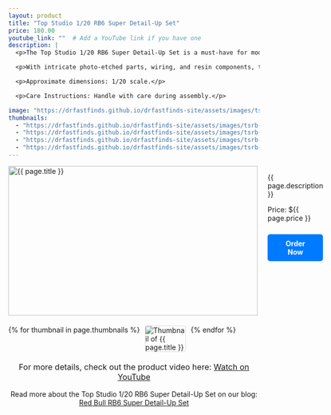 ```yaml
---
layout: product
title: "Top Studio 1/20 RB6 Super Detail-Up Set"
price: 180.00
youtube_link: ""  # Add a YouTube link if you have one
description: |
  <p>The Top Studio 1/20 RB6 Super Detail-Up Set is a must-have for model builders looking to enhance the realism of their Red Bull Racing RB6 model kit. This detail-up set offers high-quality parts and detailed components that add a new level of accuracy and complexity to your build.</p>

  <p>With intricate photo-etched parts, wiring, and resin components, this set allows you to replicate the actual car with precision, making it perfect for dedicated modelers and F1 enthusiasts.</p>

  <p>Approximate dimensions: 1/20 scale.</p>

  <p>Care Instructions: Handle with care during assembly.</p>

image: "https://drfastfinds.github.io/drfastfinds-site/assets/images/tsrb.jpg"
thumbnails:
  - "https://drfastfinds.github.io/drfastfinds-site/assets/images/tsrb-1.jpg"
  - "https://drfastfinds.github.io/drfastfinds-site/assets/images/tsrb-2.jpg"
  - "https://drfastfinds.github.io/drfastfinds-site/assets/images/tsrb-3.jpg"
  - "https://drfastfinds.github.io/drfastfinds-site/assets/images/tsrb-4.jpg"
---
```


<div class="product-detail">
    <div class="product-image-box">
        <img class="main-image" src="{{ page.image }}" alt="{{ page.title }}">
    </div>
    <div class="product-text">
        <p>{{ page.description }}</p>
        <p>Price: ${{ page.price }}</p>
        <a href="{{ site.baseurl }}/order" class="buy-now">Order Now</a>
    </div>
</div>

<div class="thumbnail-carousel">
    {% for thumbnail in page.thumbnails %}
    <img class="thumbnail" src="{{ thumbnail }}" alt="Thumbnail of {{ page.title }}">
    {% endfor %}
</div>

<div style="text-align: center;">
    <p class="youtube-link">For more details, check out the product video here: 
        <a href="{{ page.youtube_link }}" target="_blank">Watch on YouTube</a>
    </p>
    <p>Read more about the Top Studio 1/20 RB6 Super Detail-Up Set on our blog: 
        <a href="https://drfastfinds.github.io/drfastfinds-site/collectibles/model%20kits/top%20studio/red%20bull/rb6/2024/09/25/red-bull-rb6-super-detail-up-set.html">Red Bull RB6 Super Detail-Up Set</a>
    </p>
</div>

<style>
.product-detail {
    display: flex;
    align-items: flex-start;
    gap: 20px;
    margin-bottom: 20px;
}

.product-image-box {
    flex-shrink: 0;
    width: 500px; 
    height: 300px; 
    overflow: hidden; 
}

.main-image {
    width: 100%; 
    height: 100%; 
    object-fit: contain; 
    display: block;
}

.product-text {
    max-width: 400px;
    flex-grow: 1;
}

.thumbnail-carousel {
    margin-top: 20px;
    display: flex;
    flex-wrap: wrap; 
    gap: 10px;
    justify-content: flex-start;
}

.thumbnail {
    max-width: 80px;
    cursor: pointer;
    border: 1px solid #ddd;
    border-radius: 4px;
}

.youtube-link {
    text-align: center;
    margin-top: 20px;
    font-size: 16px;
}

.buy-now {
    display: inline-block;
    padding: 10px 20px;
    margin-top: 10px;
    background-color: #007bff;
    color: #fff;
    text-decoration: none;
    border-radius: 5px;
    font-weight: bold;
    text-align: center;
}

.buy-now:hover {
    background-color: #0056b3;
}
</style>

<script>
document.addEventListener('DOMContentLoaded', function() {
    const mainImage = document.querySelector('.main-image');
    const thumbnails = document.querySelectorAll('.thumbnail');

    thumbnails.forEach(thumbnail => {
        thumbnail.addEventListener('click', function() {
            mainImage.src = this.src;
        });
    });
});
</script>
